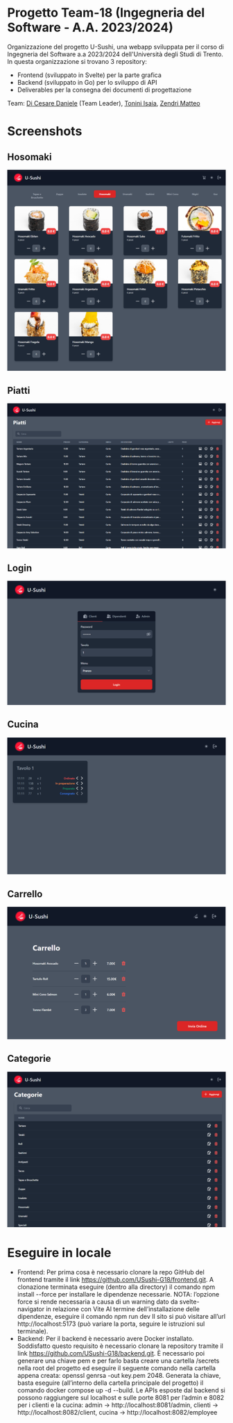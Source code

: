 # Progetto Team-18 (Ingegneria del Software - A.A. 2023/2024)
Organizzazione del progetto U-Sushi, una webapp sviluppata per il corso di Ingegneria del Software a.a 2023/2024 dell'Università degli Studi di Trento.
In questa organizzazione si trovano 3 repository:
 - Frontend (sviluppato in Svelte) per la parte grafica
 - Backend (sviluppato in Go) per lo sviluppo di API
 - Deliverables per la consegna dei documenti di progettazione

Team: [Di Cesare Daniele](https://github.com/DiCesareDaniele) (Team Leader), [Tonini Isaia](https://github.com/Isax03), [Zendri Matteo](https://github.com/ZendriXXX)

# Screenshots

## Hosomaki
![screenshot](images/hosomaki.png)

## Piatti
![screenshot](images/plates.png)

## Login
![screenshot](images/login.png)

## Cucina
![screenshot](images/kitchen.png)

## Carrello 
![screenshot](images/cart.png)

## Categorie 
![screenshot](images/categories.png)

# Eseguire in locale 
- Frontend:
Per prima cosa è necessario clonare la repo GitHub del frontend tramite il link
https://github.com/USushi-G18/frontend.git.
A clonazione terminata eseguire (dentro alla directory) il comando npm install
--force per installare le dipendenze necessarie.
NOTA: l’opzione force si rende necessaria a causa di un warning dato da
svelte-navigator in relazione con Vite
Al termine dell’installazione delle dipendenze, eseguire il comando npm run dev
Il sito si può visitare all’url http://localhost:5173 (può variare la porta, seguire le
istruzioni sul terminale).
- Backend:
Per il backend è necessario avere Docker installato. Soddisfatto questo requisito è
necessario clonare la repository tramite il link
https://github.com/USushi-G18/backend.git. È necessario poi generare una chiave
pem e per farlo basta creare una cartella /secrets nella root del progetto ed
eseguire il seguente comando nella cartella appena creata:
openssl genrsa -out key.pem 2048.
Generata la chiave, basta eseguire (all’interno della cartella principale del progetto) il
comando docker compose up -d --build.
Le APIs esposte dal backend si possono raggiungere sul localhost e sulle porte 8081
per l’admin e 8082 per i clienti e la cucina: 
admin -> http://localhost:8081/admin, clienti -> http://localhost:8082/client, cucina -> http://localhost:8082/employee
